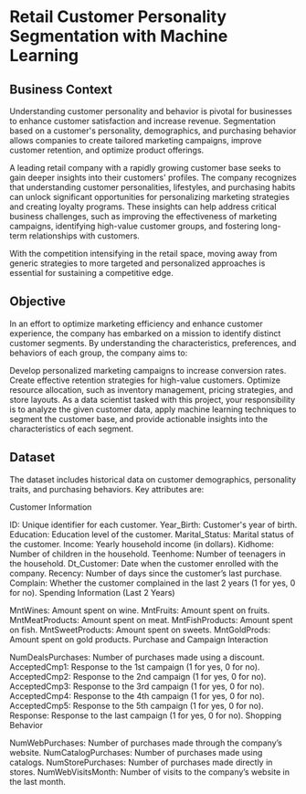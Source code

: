 # Retail Customer Personality Segmentation with Machine Learning

## Business Context

Understanding customer personality and behavior is pivotal for businesses to enhance customer satisfaction and increase revenue. Segmentation based on a customer's personality, demographics, and purchasing behavior allows companies to create tailored marketing campaigns, improve customer retention, and optimize product offerings.

A leading retail company with a rapidly growing customer base seeks to gain deeper insights into their customers' profiles. The company recognizes that understanding customer personalities, lifestyles, and purchasing habits can unlock significant opportunities for personalizing marketing strategies and creating loyalty programs. These insights can help address critical business challenges, such as improving the effectiveness of marketing campaigns, identifying high-value customer groups, and fostering long-term relationships with customers.

With the competition intensifying in the retail space, moving away from generic strategies to more targeted and personalized approaches is essential for sustaining a competitive edge.

## Objective

In an effort to optimize marketing efficiency and enhance customer experience, the company has embarked on a mission to identify distinct customer segments. By understanding the characteristics, preferences, and behaviors of each group, the company aims to:

Develop personalized marketing campaigns to increase conversion rates.
Create effective retention strategies for high-value customers.
Optimize resource allocation, such as inventory management, pricing strategies, and store layouts.
As a data scientist tasked with this project, your responsibility is to analyze the given customer data, apply machine learning techniques to segment the customer base, and provide actionable insights into the characteristics of each segment.

## Dataset

The dataset includes historical data on customer demographics, personality traits, and purchasing behaviors. Key attributes are:

Customer Information

ID: Unique identifier for each customer.
Year_Birth: Customer's year of birth.
Education: Education level of the customer.
Marital_Status: Marital status of the customer.
Income: Yearly household income (in dollars).
Kidhome: Number of children in the household.
Teenhome: Number of teenagers in the household.
Dt_Customer: Date when the customer enrolled with the company.
Recency: Number of days since the customer’s last purchase.
Complain: Whether the customer complained in the last 2 years (1 for yes, 0 for no).
Spending Information (Last 2 Years)

MntWines: Amount spent on wine.
MntFruits: Amount spent on fruits.
MntMeatProducts: Amount spent on meat.
MntFishProducts: Amount spent on fish.
MntSweetProducts: Amount spent on sweets.
MntGoldProds: Amount spent on gold products.
Purchase and Campaign Interaction

NumDealsPurchases: Number of purchases made using a discount.
AcceptedCmp1: Response to the 1st campaign (1 for yes, 0 for no).
AcceptedCmp2: Response to the 2nd campaign (1 for yes, 0 for no).
AcceptedCmp3: Response to the 3rd campaign (1 for yes, 0 for no).
AcceptedCmp4: Response to the 4th campaign (1 for yes, 0 for no).
AcceptedCmp5: Response to the 5th campaign (1 for yes, 0 for no).
Response: Response to the last campaign (1 for yes, 0 for no).
Shopping Behavior

NumWebPurchases: Number of purchases made through the company’s website.
NumCatalogPurchases: Number of purchases made using catalogs.
NumStorePurchases: Number of purchases made directly in stores.
NumWebVisitsMonth: Number of visits to the company’s website in the last month.
